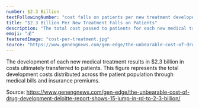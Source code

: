 ```yaml
---
number: $2.3 Billion
textFollowingNumber: "cost falls on patients per new treatment developed"
title: "$2.3 Billion Per New Treatment Falls on Patients"
description: "The total cost passed to patients for each new medical treatment developed"
emoji: "💰"
featuredImage: "cost-per-treatment.jpg"
source: "https://www.genengnews.com/gen-edge/the-unbearable-cost-of-drug-development-deloitte-report-shows-15-jump-in-rd-to-2-3-billion/"
---
```


The development of each new medical treatment results in $2.3 billion in costs ultimately transferred to patients. This figure represents the total development costs distributed across the patient population through medical bills and insurance premiums.

Source: https://www.genengnews.com/gen-edge/the-unbearable-cost-of-drug-development-deloitte-report-shows-15-jump-in-rd-to-2-3-billion/
